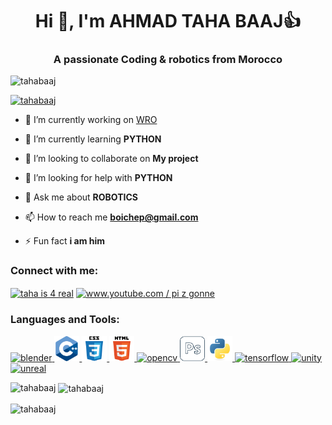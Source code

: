 <h1 align="center">Hi 👋, I'm AHMAD TAHA BAAJ👍</h1>
<h3 align="center">A passionate Coding & robotics from Morocco</h3>

<p align="left"> <img src="https://komarev.com/ghpvc/?username=tahabaaj&label=Profile%20views&color=0e75b6&style=flat" alt="tahabaaj" /> </p>

<p align="left"> <a href="https://github.com/ryo-ma/github-profile-trophy"><img src="https://github-profile-trophy.vercel.app/?username=tahabaaj" alt="tahabaaj" /></a> </p>

- 🔭 I’m currently working on [WRO](https://wro-association.org/competition/2024-season/)

- 🌱 I’m currently learning **PYTHON**

- 👯 I’m looking to collaborate on **My project**

- 🤝 I’m looking for help with **PYTHON**

- 💬 Ask me about **ROBOTICS**

- 📫 How to reach me **boichep@gmail.com**

- ⚡ Fun fact **i am him**

<h3 align="left">Connect with me:</h3>
<p align="left">
<a href="https://instagram.com/taha is 4 real" target="blank"><img align="center" src="https://raw.githubusercontent.com/rahuldkjain/github-profile-readme-generator/master/src/images/icons/Social/instagram.svg" alt="taha is 4 real" height="30" width="40" /></a>
<a href="https://www.youtube.com/c/www.youtube.com / pi z gonne" target="blank"><img align="center" src="https://raw.githubusercontent.com/rahuldkjain/github-profile-readme-generator/master/src/images/icons/Social/youtube.svg" alt="www.youtube.com / pi z gonne" height="30" width="40" /></a>
</p>

<h3 align="left">Languages and Tools:</h3>
<p align="left"> <a href="https://www.blender.org/" target="_blank" rel="noreferrer"> <img src="https://download.blender.org/branding/community/blender_community_badge_white.svg" alt="blender" width="40" height="40"/> </a> <a href="https://www.w3schools.com/cpp/" target="_blank" rel="noreferrer"> <img src="https://raw.githubusercontent.com/devicons/devicon/master/icons/cplusplus/cplusplus-original.svg" alt="cplusplus" width="40" height="40"/> </a> <a href="https://www.w3schools.com/css/" target="_blank" rel="noreferrer"> <img src="https://raw.githubusercontent.com/devicons/devicon/master/icons/css3/css3-original-wordmark.svg" alt="css3" width="40" height="40"/> </a> <a href="https://www.w3.org/html/" target="_blank" rel="noreferrer"> <img src="https://raw.githubusercontent.com/devicons/devicon/master/icons/html5/html5-original-wordmark.svg" alt="html5" width="40" height="40"/> </a> <a href="https://opencv.org/" target="_blank" rel="noreferrer"> <img src="https://www.vectorlogo.zone/logos/opencv/opencv-icon.svg" alt="opencv" width="40" height="40"/> </a> <a href="https://www.photoshop.com/en" target="_blank" rel="noreferrer"> <img src="https://raw.githubusercontent.com/devicons/devicon/master/icons/photoshop/photoshop-line.svg" alt="photoshop" width="40" height="40"/> </a> <a href="https://www.python.org" target="_blank" rel="noreferrer"> <img src="https://raw.githubusercontent.com/devicons/devicon/master/icons/python/python-original.svg" alt="python" width="40" height="40"/> </a> <a href="https://www.tensorflow.org" target="_blank" rel="noreferrer"> <img src="https://www.vectorlogo.zone/logos/tensorflow/tensorflow-icon.svg" alt="tensorflow" width="40" height="40"/> </a> <a href="https://unity.com/" target="_blank" rel="noreferrer"> <img src="https://www.vectorlogo.zone/logos/unity3d/unity3d-icon.svg" alt="unity" width="40" height="40"/> </a> <a href="https://unrealengine.com/" target="_blank" rel="noreferrer"> <img src="https://raw.githubusercontent.com/kenangundogan/fontisto/036b7eca71aab1bef8e6a0518f7329f13ed62f6b/icons/svg/brand/unreal-engine.svg" alt="unreal" width="40" height="40"/> </a> </p>

<p><img align="left" src="https://github-readme-stats.vercel.app/api/top-langs?username=tahabaaj&show_icons=true&locale=en&layout=compact" alt="tahabaaj" /></p>

<p>&nbsp;<img align="center" src="https://github-readme-stats.vercel.app/api?username=tahabaaj&show_icons=true&locale=en" alt="tahabaaj" /></p>

<p><img align="center" src="https://github-readme-streak-stats.herokuapp.com/?user=tahabaaj&" alt="tahabaaj" /></p>
